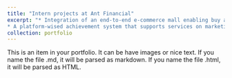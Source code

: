 ```yaml
---
title: "Intern projects at Ant Financial"
excerpt: "* Integration of an end-to-end e-commerce mall enabling buy and refund with reward points<br>
* A platform-wised achievement system that supports services on marketing pages<br/><img src='/images/internproject1.jpg' width="216" height="468">"
collection: portfolio
---
```


This is an item in your portfolio. It can be have images or nice text. If you name the file .md, it will be parsed as markdown. If you name the file .html, it will be parsed as HTML. 
